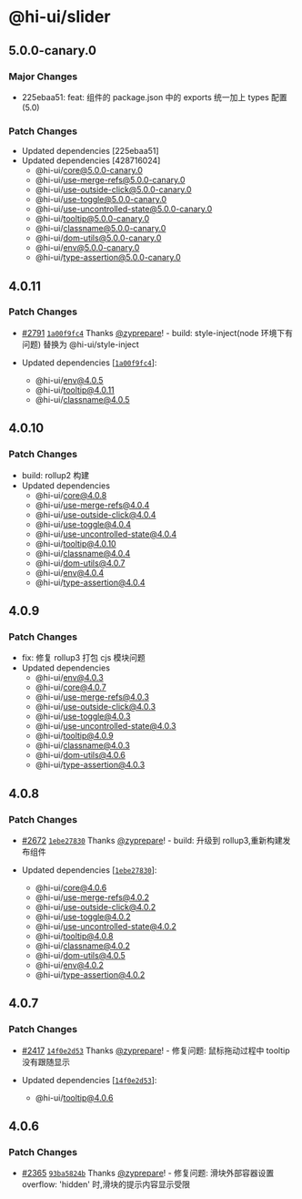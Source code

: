 # @hi-ui/slider

## 5.0.0-canary.0

### Major Changes

- 225ebaa51: feat: 组件的 package.json 中的 exports 统一加上 types 配置 (5.0)

### Patch Changes

- Updated dependencies [225ebaa51]
- Updated dependencies [428716024]
  - @hi-ui/core@5.0.0-canary.0
  - @hi-ui/use-merge-refs@5.0.0-canary.0
  - @hi-ui/use-outside-click@5.0.0-canary.0
  - @hi-ui/use-toggle@5.0.0-canary.0
  - @hi-ui/use-uncontrolled-state@5.0.0-canary.0
  - @hi-ui/tooltip@5.0.0-canary.0
  - @hi-ui/classname@5.0.0-canary.0
  - @hi-ui/dom-utils@5.0.0-canary.0
  - @hi-ui/env@5.0.0-canary.0
  - @hi-ui/type-assertion@5.0.0-canary.0

## 4.0.11

### Patch Changes

- [#2791](https://github.com/XiaoMi/hiui/pull/2791) [`1a00f9fc4`](https://github.com/XiaoMi/hiui/commit/1a00f9fc4a44619059d7852e846b54fedbd56715) Thanks [@zyprepare](https://github.com/zyprepare)! - build: style-inject(node 环境下有问题) 替换为 @hi-ui/style-inject

- Updated dependencies [[`1a00f9fc4`](https://github.com/XiaoMi/hiui/commit/1a00f9fc4a44619059d7852e846b54fedbd56715)]:
  - @hi-ui/env@4.0.5
  - @hi-ui/tooltip@4.0.11
  - @hi-ui/classname@4.0.5

## 4.0.10

### Patch Changes

- build: rollup2 构建
- Updated dependencies
  - @hi-ui/core@4.0.8
  - @hi-ui/use-merge-refs@4.0.4
  - @hi-ui/use-outside-click@4.0.4
  - @hi-ui/use-toggle@4.0.4
  - @hi-ui/use-uncontrolled-state@4.0.4
  - @hi-ui/tooltip@4.0.10
  - @hi-ui/classname@4.0.4
  - @hi-ui/dom-utils@4.0.7
  - @hi-ui/env@4.0.4
  - @hi-ui/type-assertion@4.0.4

## 4.0.9

### Patch Changes

- fix: 修复 rollup3 打包 cjs 模块问题
- Updated dependencies
  - @hi-ui/env@4.0.3
  - @hi-ui/core@4.0.7
  - @hi-ui/use-merge-refs@4.0.3
  - @hi-ui/use-outside-click@4.0.3
  - @hi-ui/use-toggle@4.0.3
  - @hi-ui/use-uncontrolled-state@4.0.3
  - @hi-ui/tooltip@4.0.9
  - @hi-ui/classname@4.0.3
  - @hi-ui/dom-utils@4.0.6
  - @hi-ui/type-assertion@4.0.3

## 4.0.8

### Patch Changes

- [#2672](https://github.com/XiaoMi/hiui/pull/2672) [`1ebe27830`](https://github.com/XiaoMi/hiui/commit/1ebe2783098b3a8cd980bd10076d67635463800e) Thanks [@zyprepare](https://github.com/zyprepare)! - build: 升级到 rollup3,重新构建发布组件

- Updated dependencies [[`1ebe27830`](https://github.com/XiaoMi/hiui/commit/1ebe2783098b3a8cd980bd10076d67635463800e)]:
  - @hi-ui/core@4.0.6
  - @hi-ui/use-merge-refs@4.0.2
  - @hi-ui/use-outside-click@4.0.2
  - @hi-ui/use-toggle@4.0.2
  - @hi-ui/use-uncontrolled-state@4.0.2
  - @hi-ui/tooltip@4.0.8
  - @hi-ui/classname@4.0.2
  - @hi-ui/dom-utils@4.0.5
  - @hi-ui/env@4.0.2
  - @hi-ui/type-assertion@4.0.2

## 4.0.7

### Patch Changes

- [#2417](https://github.com/XiaoMi/hiui/pull/2417) [`14f0e2d53`](https://github.com/XiaoMi/hiui/commit/14f0e2d5313cf1575f6e6378659e5406f8045529) Thanks [@zyprepare](https://github.com/zyprepare)! - 修复问题: 鼠标拖动过程中 tooltip 没有跟随显示

- Updated dependencies [[`14f0e2d53`](https://github.com/XiaoMi/hiui/commit/14f0e2d5313cf1575f6e6378659e5406f8045529)]:
  - @hi-ui/tooltip@4.0.6

## 4.0.6

### Patch Changes

- [#2365](https://github.com/XiaoMi/hiui/pull/2365) [`93ba5824b`](https://github.com/XiaoMi/hiui/commit/93ba5824b325d305fbbfd228888651806a337e33) Thanks [@zyprepare](https://github.com/zyprepare)! - 修复问题: 滑块外部容器设置 overflow: 'hidden' 时,滑块的提示内容显示受限
